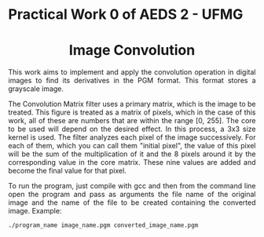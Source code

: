# Practical Work 0 of AEDS 2 - UFMG 

<h1 align="center">
     Image Convolution</a>
</h1>
<p align="justify"> This work aims to implement and apply the convolution operation in digital images to find its derivatives in the PGM format. This format stores a grayscale image. </p>

<p align="justify"> The Convolution Matrix filter uses a primary matrix, which is the image to be treated. This figure is treated as a matrix of pixels, which in the case of this work, all of these are numbers that are within the range [0, 255]. The core to be used will depend on the desired effect. In this process, a 3x3 size kernel is used.
The filter analyzes each pixel of the image successively. For each of them, which you can call them "initial pixel", the value of this pixel will be the sum of the multiplication of it and the 8 pixels around it by the corresponding value in the core matrix. These nine values are added and become the final value for that pixel. </p>

<p align="justify"> To run the program, just compile with gcc and then from the command line open the program and pass as arguments the file name of the original image and the name of the file to be created containing the converted image. Example: </p>

```
./program_name image_name.pgm converted_image_name.pgm
```
